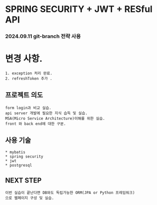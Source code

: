 # SPRING SECURITY + JWT + RESful API 
### 2024.09.11 git-branch 전략 사용
# 변경 사항. 
    1. exception 처리 완료.
    2. refreshToken 추가 .

## 프로젝트 의도
    form login과 비교 실습.
    api server 개발에 필요한 지식 습득 및 실습.
    MSA(Micro Service Architecture)이해를 위한 실습.
    front 와 back end에 대한 구분.

## 사용 기술
    * mybatis
    * spring security
    * jwt 
    * postgresql 

## NEXT STEP
    이번 실습이 끝난다면 DB와도 독립가능한 ORM(JPA or Python 프레임워크)
    으로 웹페이지 구성 및 실습.